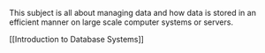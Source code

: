 This subject is all about managing data and how data is stored in an efficient manner on large scale computer systems or servers.

[[Introduction to Database Systems]]
